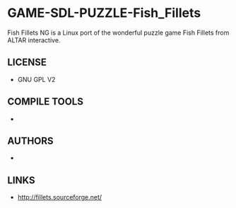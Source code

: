 # GAME-SDL-PUZZLE-Fish_Fillets
Fish Fillets NG is a Linux port of the wonderful puzzle game Fish Fillets from ALTAR interactive.

## LICENSE
* GNU GPL V2

## COMPILE TOOLS
* 
 
## AUTHORS
* 

## LINKS
* http://fillets.sourceforge.net/

